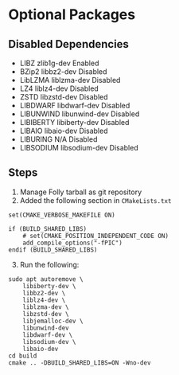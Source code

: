 # Optional Packages

## Disabled Dependencies

- LIBZ        zlib1g-dev        Enabled
- BZip2       libbz2-dev        Disabled
- LibLZMA     liblzma-dev       Disabled
- LZ4         liblz4-dev        Disabled
- ZSTD        libzstd-dev       Disabled
- LIBDWARF    libdwarf-dev      Disabled
- LIBUNWIND   libunwind-dev     Disabled
- LIBIBERTY   libiberty-dev     Disabled
- LIBAIO      libaio-dev        Disabled
- LIBURING    N/A               Disabled
- LIBSODIUM   libsodium-dev     Disabled

## Steps

1. Manage Folly tarball as git repository
2. Added the following section in `CMakeLists.txt`

```
set(CMAKE_VERBOSE_MAKEFILE ON)

if (BUILD_SHARED_LIBS)
    # set(CMAKE_POSITION_INDEPENDENT_CODE ON)
    add_compile_options("-fPIC")
endif (BUILD_SHARED_LIBS)
```

3. Run the following:
```
sudo apt autoremove \
    libiberty-dev \
    libbz2-dev \
    liblz4-dev \
    liblzma-dev \
    libzstd-dev \
    libjemalloc-dev \
    libunwind-dev
    libdwarf-dev \
    libsodium-dev \
    libaio-dev
cd build
cmake .. -DBUILD_SHARED_LIBS=ON -Wno-dev
```

